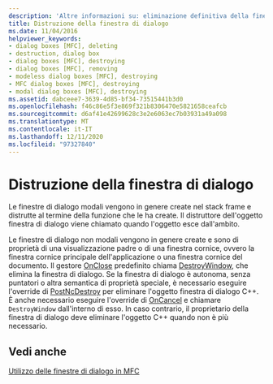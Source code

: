 ```yaml
---
description: 'Altre informazioni su: eliminazione definitiva della finestra di dialogo'
title: Distruzione della finestra di dialogo
ms.date: 11/04/2016
helpviewer_keywords:
- dialog boxes [MFC], deleting
- destruction, dialog box
- dialog boxes [MFC], destroying
- dialog boxes [MFC], removing
- modeless dialog boxes [MFC], destroying
- MFC dialog boxes [MFC], destroying
- modal dialog boxes [MFC], destroying
ms.assetid: dabceee7-3639-4d85-bf34-73515441b3d0
ms.openlocfilehash: f46c86e5f3e869f321b8306470e5821658ceafcb
ms.sourcegitcommit: d6af41e42699628c3e2e6063ec7b03931a49a098
ms.translationtype: MT
ms.contentlocale: it-IT
ms.lasthandoff: 12/11/2020
ms.locfileid: "97327840"
---
```

# <a name="destroying-the-dialog-box"></a>Distruzione della finestra di dialogo

Le finestre di dialogo modali vengono in genere create nel stack frame e distrutte al termine della funzione che le ha create. Il distruttore dell'oggetto finestra di dialogo viene chiamato quando l'oggetto esce dall'ambito.

Le finestre di dialogo non modali vengono in genere create e sono di proprietà di una visualizzazione padre o di una finestra cornice, ovvero la finestra cornice principale dell'applicazione o una finestra cornice del documento. Il gestore [OnClose](reference/cwnd-class.md#onclose) predefinito chiama [DestroyWindow](reference/cwnd-class.md#destroywindow), che elimina la finestra di dialogo. Se la finestra di dialogo è autonoma, senza puntatori o altra semantica di proprietà speciale, è necessario eseguire l'override di [PostNcDestroy](reference/cwnd-class.md#postncdestroy) per eliminare l'oggetto finestra di dialogo C++. È anche necessario eseguire l'override di [OnCancel](reference/cdialog-class.md#oncancel) e chiamare `DestroyWindow` dall'interno di esso. In caso contrario, il proprietario della finestra di dialogo deve eliminare l'oggetto C++ quando non è più necessario.

## <a name="see-also"></a>Vedi anche

[Utilizzo delle finestre di dialogo in MFC](life-cycle-of-a-dialog-box.md)

